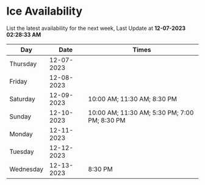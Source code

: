 # Ice Availability

List the latest availability for the next week, Last Update at **12-07-2023 02:28:33 AM**

| Day         | Date        | Times       |
| ----------- | ----------- | ----------- |
|Thursday|12-07-2023||
|Friday|12-08-2023||
|Saturday|12-09-2023|10:00 AM; 11:30 AM; 8:30 PM|
|Sunday|12-10-2023|10:00 AM; 11:30 AM; 5:30 PM; 7:00 PM; 8:30 PM|
|Monday|12-11-2023||
|Tuesday|12-12-2023||
|Wednesday|12-13-2023|8:30 PM|
